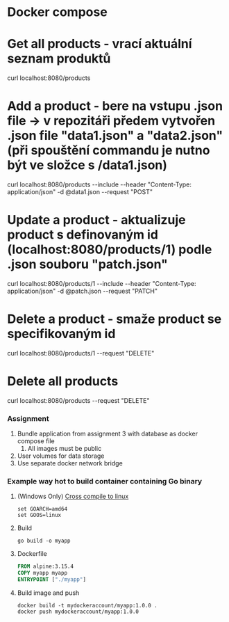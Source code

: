 
# Docker compose


# Get all products - vrací aktuální seznam produktů
curl localhost:8080/products
# Add a product - bere na vstupu .json file -> v repozitáři předem vytvořen .json file "data1.json" a "data2.json" (při spouštění commandu je nutno být ve složce s /data1.json)
curl localhost:8080/products --include --header "Content-Type: application/json" -d @data1.json --request "POST"
# Update a product - aktualizuje product s definovaným id (localhost:8080/products/1) podle .json souboru "patch.json"
curl localhost:8080/products/1 --include --header "Content-Type: application/json" -d @patch.json --request "PATCH"
# Delete a product - smaže product se specifikovaným id
curl localhost:8080/products/1 --request "DELETE"
# Delete all products
curl localhost:8080/products --request "DELETE"


### Assignment

1. Bundle application from assignment 3 with database as docker compose file
   1. All images must be public 
2. User volumes for data storage
3. Use separate docker network bridge


### Example way hot to build container containing Go binary

1. (Windows Only) [Cross compile to linux](https://stackoverflow.com/a/43945772)
   ```shell
   set GOARCH=amd64
   set GOOS=linux
   ```
1. Build
   ```shell
   go build -o myapp
   ```
2. Dockerfile
   ```Dockerfile
   FROM alpine:3.15.4
   COPY myapp myapp
   ENTRYPOINT ["./myapp"]
   ```
3. Build image and push
   ```shell
   docker build -t mydockeraccount/myapp:1.0.0 .
   docker push mydockeraccount/myapp:1.0.0
   ```

